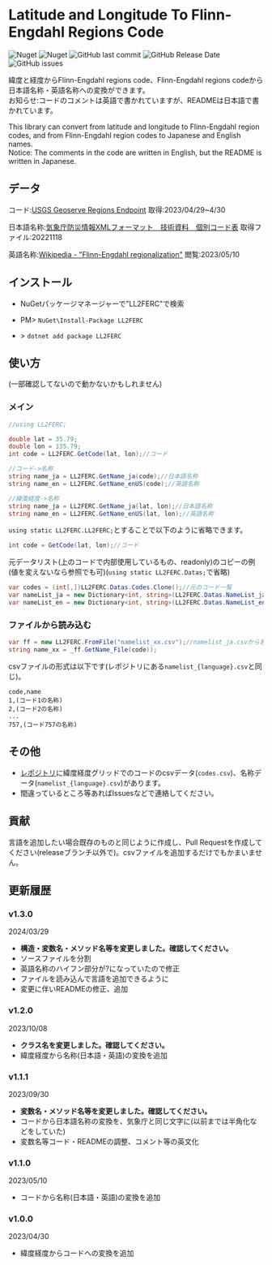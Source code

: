 # Latitude and Longitude To Flinn-Engdahl Regions Code
![Nuget](https://img.shields.io/nuget/v/LL2FERC)
![Nuget](https://img.shields.io/nuget/dt/LL2FERC)
![GitHub last commit](https://img.shields.io/github/last-commit/Ichihai1415/LL2FERC)
![GitHub Release Date](https://img.shields.io/github/release-date/Ichihai1415/LL2FERC)
![GitHub issues](https://img.shields.io/github/issues/Ichihai1415/LL2FERC)

緯度と経度からFlinn-Engdahl regions code、Flinn-Engdahl regions codeから日本語名称・英語名称への変換ができます。<br>
お知らせ:コードのコメントは英語で書かれていますが、READMEは日本語で書かれています。

This library can convert from latitude and longitude to Flinn-Engdahl region codes, and from Flinn-Engdahl region codes to Japanese and English names.<br>
Notice: The comments in the code are written in English, but the README is written in Japanese.

## データ

コード:[USGS Geoserve Regions Endpoint](https://earthquake.usgs.gov/ws/geoserve/regions.php)  取得:2023/04/29~4/30

日本語名称:[気象庁防災情報XMLフォーマット　技術資料　個別コード表](http://xml.kishou.go.jp/tec_material.html)  取得ファイル:20221118

英語名称:[Wikipedia - "Flinn-Engdahl regionalization"](https://en.wikipedia.org/wiki/Flinn-Engdahl_regionalization)  閲覧:2023/05/10

## インストール

- NuGetパッケージマネージャーで"LL2FERC"で検索

- PM> `NuGet\Install-Package LL2FERC`

- \> `dotnet add package LL2FERC`



## 使い方
(一部確認してないので動かないかもしれません)

### メイン
```c#
//using LL2FERC;

double lat = 35.79;
double lon = 135.79;
int code = LL2FERC.GetCode(lat, lon);//コード

//コード->名称
string name_ja = LL2FERC.GetName_ja(code);//日本語名称
string name_en = LL2FERC.GetName_enUS(code);//英語名称

//緯度経度->名称
string name_ja = LL2FERC.GetName_ja(lat, lon);//日本語名称
string name_en = LL2FERC.GetName_enUS(lat, lon);//英語名称
```

`using static LL2FERC.LL2FERC;`とすることで以下のように省略できます。
```c#
int code = GetCode(lat, lon);//コード
```

元データリスト(上のコードで内部使用しているもの、readonly)のコピーの例(値を変えないなら参照でも可)(`using static LL2FERC.Datas;`で省略)
```c#
var codes = (int[,])LL2FERC.Datas.Codes.Clone();//元のコード一覧　
var nameList_ja = new Dictionary<int, string>(LL2FERC.Datas.NameList_ja);//日本語名称一覧
var nameList_en = new Dictionary<int, string>(LL2FERC.Datas.NameList_enUS);//英語名称一覧
```

### ファイルから読み込む
```c#
var ff = new LL2FERC.FromFile("namelist_xx.csv");//namelist_ja.csvから名称リストを読み込みます。指定しない場合LL2FERC.FromFile.csvが読み込まれます(同梱していません)。
string name_xx = _ff.GetName_File(code));
```
csvファイルの形式は以下です(レポジトリにある`namelist_{language}.csv`と同じ)。
```csv
code,name
1,(コード1の名称)
2,(コード2の名称)
...
757,(コード757の名称)

```

## その他
- [レポジトリ](https://github.com/Ichihai1415/LL2FERC/tree/release)に緯度経度グリッドでのコードのcsvデータ(`codes.csv`)、名称データ(`namelist_{language}.csv`)があります。
- 間違っているところ等あればIssuesなどで連絡してください。

## 貢献
言語を追加したい場合既存のものと同じように作成し、Pull Requestを作成してください(releaseブランチ以外で)。csvファイルを追加するだけでもかまいません。

## 更新履歴
### v1.3.0
2024/03/29

- **構造・変数名・メソッド名等を変更しました。確認してください。**
- ソースファイルを分割
- 英語名称のハイフン部分が?になっていたので修正
- ファイルを読み込んで言語を追加できるように
- 変更に伴いREADMEの修正、追加

### v1.2.0
2023/10/08

- **クラス名を変更しました。確認してください。**
- 緯度経度から名称(日本語・英語)の変換を追加

### v1.1.1
2023/09/30

- **変数名・メソッド名等を変更しました。確認してください。**
- コードから日本語名称の変換を、気象庁と同じ文字に(以前までは半角化などをしていた)
- 変数名等コード・READMEの調整、コメント等の英文化

### v1.1.0
2023/05/10

- コードから名称(日本語・英語)の変換を追加

### v1.0.0
2023/04/30

- 緯度経度からコードへの変換を追加
